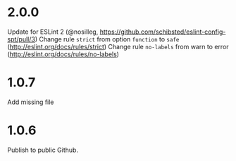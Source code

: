 # 2.0.0
Update for ESLint 2 (@nosilleg, https://github.com/schibsted/eslint-config-spt/pull/3)
Change rule `strict` from option `function` to `safe` (http://eslint.org/docs/rules/strict)
Change rule `no-labels` from warn to error (http://eslint.org/docs/rules/no-labels)

# 1.0.7
Add missing file

# 1.0.6
Publish to public Github.